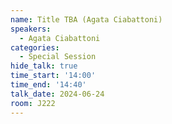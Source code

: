 ```yaml
---
name: Title TBA (Agata Ciabattoni)
speakers:
  - Agata Ciabattoni
categories:
  - Special Session
hide_talk: true
time_start: '14:00'
time_end: '14:40'
talk_date: 2024-06-24
room: J222
---
```

